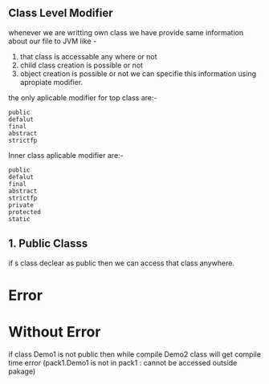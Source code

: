 ## Class Level Modifier 
whenever we are writting own class we have provide same information about our file to JVM like - 
1. that class is accessable any where or not
2. child class creation is possible or not
3. object creation is possible or not
we can specifie this information using apropiate modifier.

the only aplicable modifier for top class are:-
```
public
defalut
final
abstract
strictfp
```
Inner class aplicable modifier are:-
```
public
defalut
final
abstract
strictfp
private
protected
static
```
## 1. Public Classs
if s class declear as public then we can access that class anywhere.

# Error

# Without Error

if class Demo1 is not public then while compile Demo2 class will get compile time error (pack1.Demo1 is not in pack1 : cannot be accessed outside pakage)

